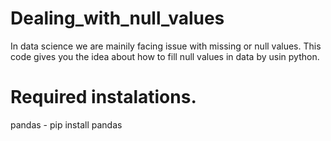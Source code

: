 # Dealing_with_null_values
In data science we are mainily facing issue with missing or null values. This code gives you the idea about how to fill null values in data by usin python.

# Required instalations.
pandas - pip install pandas
